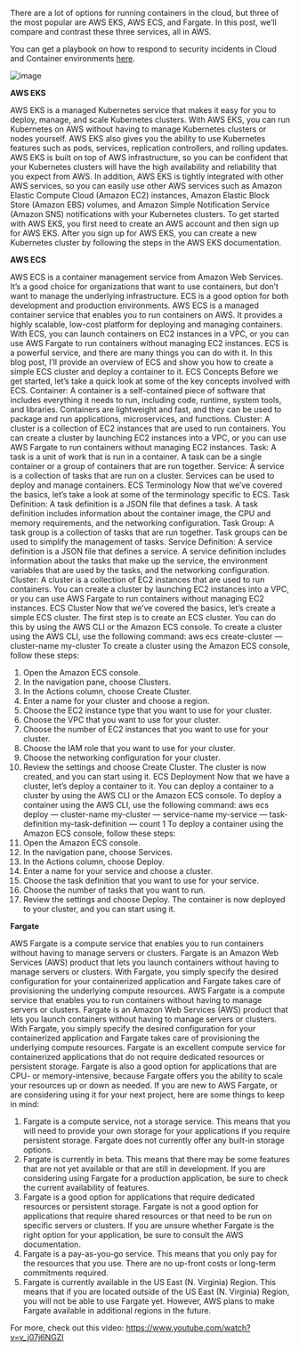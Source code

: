There are a lot of options for running containers in the cloud, but three of the most popular are AWS EKS, AWS ECS, and Fargate. In this post, we’ll compare and contrast these three services, all in AWS.

You can get a playbook on how to respond to security incidents in Cloud and Container environments [here](https://offers.cadosecurity.com/the-ultimate-guide-to-forensics-of-mining-malware-in-linux-container-and-cloud-environments).

![image](https://user-images.githubusercontent.com/99908467/154587690-121b6327-c3a7-4dbc-874b-b4d49400d6c1.png)


**AWS EKS**

AWS EKS is a managed Kubernetes service that makes it easy for you to deploy, manage, and scale Kubernetes clusters. With AWS EKS, you can run Kubernetes on AWS without having to manage Kubernetes clusters or nodes yourself. AWS EKS also gives you the ability to use Kubernetes features such as pods, services, replication controllers, and rolling updates.
AWS EKS is built on top of AWS infrastructure, so you can be confident that your Kubernetes clusters will have the high availability and reliability that you expect from AWS. In addition, AWS EKS is tightly integrated with other AWS services, so you can easily use other AWS services such as Amazon Elastic Compute Cloud (Amazon EC2) instances, Amazon Elastic Block Store (Amazon EBS) volumes, and Amazon Simple Notification Service (Amazon SNS) notifications with your Kubernetes clusters.
To get started with AWS EKS, you first need to create an AWS account and then sign up for AWS EKS. After you sign up for AWS EKS, you can create a new Kubernetes cluster by following the steps in the AWS EKS documentation.

**AWS ECS**

AWS ECS is a container management service from Amazon Web Services. It’s a good choice for organizations that want to use containers, but don’t want to manage the underlying infrastructure. ECS is a good option for both development and production environments.
AWS ECS is a managed container service that enables you to run containers on AWS. It provides a highly scalable, low-cost platform for deploying and managing containers. With ECS, you can launch containers on EC2 instances in a VPC, or you can use AWS Fargate to run containers without managing EC2 instances.
ECS is a powerful service, and there are many things you can do with it. In this blog post, I’ll provide an overview of ECS and show you how to create a simple ECS cluster and deploy a container to it.
ECS Concepts
Before we get started, let’s take a quick look at some of the key concepts involved with ECS.
Container: A container is a self-contained piece of software that includes everything it needs to run, including code, runtime, system tools, and libraries. Containers are lightweight and fast, and they can be used to package and run applications, microservices, and functions.
Cluster: A cluster is a collection of EC2 instances that are used to run containers. You can create a cluster by launching EC2 instances into a VPC, or you can use AWS Fargate to run containers without managing EC2 instances.
Task: A task is a unit of work that is run in a container. A task can be a single container or a group of containers that are run together.
Service: A service is a collection of tasks that are run on a cluster. Services can be used to deploy and manage containers.
ECS Terminology
Now that we’ve covered the basics, let’s take a look at some of the terminology specific to ECS.
Task Definition: A task definition is a JSON file that defines a task. A task definition includes information about the container image, the CPU and memory requirements, and the networking configuration.
Task Group: A task group is a collection of tasks that are run together. Task groups can be used to simplify the management of tasks.
Service Definition: A service definition is a JSON file that defines a service. A service definition includes information about the tasks that make up the service, the environment variables that are used by the tasks, and the networking configuration.
Cluster: A cluster is a collection of EC2 instances that are used to run containers. You can create a cluster by launching EC2 instances into a VPC, or you can use AWS Fargate to run containers without managing EC2 instances.
ECS Cluster
Now that we’ve covered the basics, let’s create a simple ECS cluster.
The first step is to create an ECS cluster. You can do this by using the AWS CLI or the Amazon ECS console.
To create a cluster using the AWS CLI, use the following command:
aws ecs create-cluster — cluster-name my-cluster
To create a cluster using the Amazon ECS console, follow these steps:
1. Open the Amazon ECS console.
2. In the navigation pane, choose Clusters.
3. In the Actions column, choose Create Cluster.
4. Enter a name for your cluster and choose a region.
5. Choose the EC2 instance type that you want to use for your cluster.
6. Choose the VPC that you want to use for your cluster.
7. Choose the number of EC2 instances that you want to use for your cluster.
8. Choose the IAM role that you want to use for your cluster.
9. Choose the networking configuration for your cluster.
10. Review the settings and choose Create Cluster.
The cluster is now created, and you can start using it.
ECS Deployment
Now that we have a cluster, let’s deploy a container to it.
You can deploy a container to a cluster by using the AWS CLI or the Amazon ECS console.
To deploy a container using the AWS CLI, use the following command:
aws ecs deploy — cluster-name my-cluster — service-name my-service — task-definition my-task-definition — count 1
To deploy a container using the Amazon ECS console, follow these steps:
1. Open the Amazon ECS console.
2. In the navigation pane, choose Services.
3. In the Actions column, choose Deploy.
4. Enter a name for your service and choose a cluster.
5. Choose the task definition that you want to use for your service.
6. Choose the number of tasks that you want to run.
7. Review the settings and choose Deploy.
The container is now deployed to your cluster, and you can start using it.

**Fargate**

AWS Fargate is a compute service that enables you to run containers without having to manage servers or clusters. Fargate is an Amazon Web Services (AWS) product that lets you launch containers without having to manage servers or clusters. With Fargate, you simply specify the desired configuration for your containerized application and Fargate takes care of provisioning the underlying compute resources.
AWS Fargate is a compute service that enables you to run containers without having to manage servers or clusters. Fargate is an Amazon Web Services (AWS) product that lets you launch containers without having to manage servers or clusters. With Fargate, you simply specify the desired configuration for your containerized application and Fargate takes care of provisioning the underlying compute resources.
Fargate is an excellent compute service for containerized applications that do not require dedicated resources or persistent storage. Fargate is also a good option for applications that are CPU- or memory-intensive, because Fargate offers you the ability to scale your resources up or down as needed.
If you are new to AWS Fargate, or are considering using it for your next project, here are some things to keep in mind:
1. Fargate is a compute service, not a storage service.
This means that you will need to provide your own storage for your applications if you require persistent storage. Fargate does not currently offer any built-in storage options.
2. Fargate is currently in beta.
This means that there may be some features that are not yet available or that are still in development. If you are considering using Fargate for a production application, be sure to check the current availability of features.
3. Fargate is a good option for applications that require dedicated resources or persistent storage.
Fargate is not a good option for applications that require shared resources or that need to be run on specific servers or clusters. If you are unsure whether Fargate is the right option for your application, be sure to consult the AWS documentation.
4. Fargate is a pay-as-you-go service.
This means that you only pay for the resources that you use. There are no up-front costs or long-term commitments required.
5. Fargate is currently available in the US East (N. Virginia) Region.
This means that if you are located outside of the US East (N. Virginia) Region, you will not be able to use Fargate yet. However, AWS plans to make Fargate available in additional regions in the future.

For more, check out this video: https://www.youtube.com/watch?v=v_j07j6NGZI
